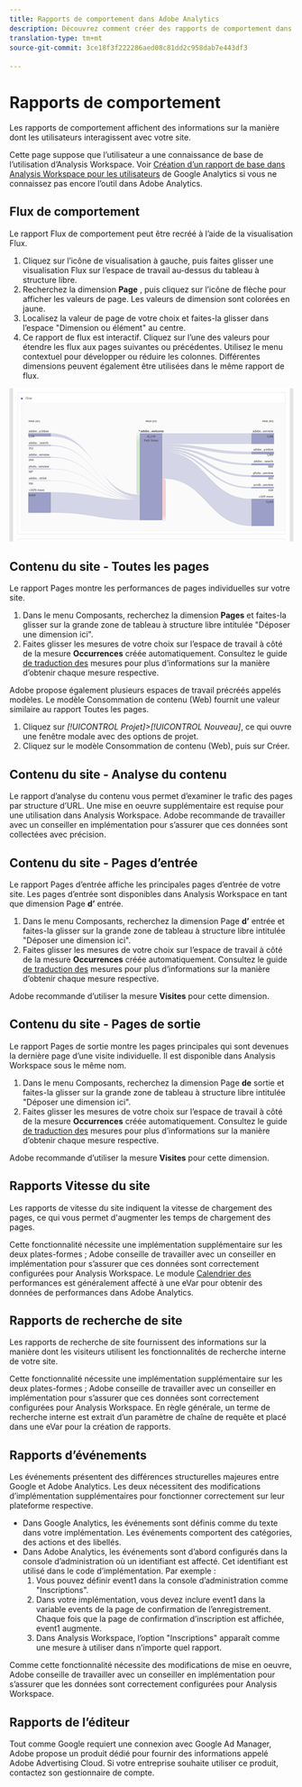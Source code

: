 ```yaml
---
title: Rapports de comportement dans Adobe Analytics
description: Découvrez comment créer des rapports de comportement dans Adobe Analytics
translation-type: tm+mt
source-git-commit: 3ce18f3f222286aed08c81dd2c958dab7e443df3

---
```



# Rapports de comportement

Les rapports de comportement affichent des informations sur la manière dont les utilisateurs interagissent avec votre site.

Cette page suppose que l’utilisateur a une connaissance de base de l’utilisation d’Analysis Workspace. Voir [Création d’un rapport de base dans Analysis Workspace pour les utilisateurs](create-report.md) de Google Analytics si vous ne connaissez pas encore l’outil dans Adobe Analytics.

## Flux de comportement

Le rapport Flux de comportement peut être recréé à l’aide de la visualisation Flux.

1. Cliquez sur l’icône de visualisation à gauche, puis faites glisser une visualisation Flux sur l’espace de travail au-dessus du tableau à structure libre.
2. Recherchez la dimension **Page** , puis cliquez sur l’icône de flèche pour afficher les valeurs de page. Les valeurs de dimension sont colorées en jaune.
3. Localisez la valeur de page de votre choix et faites-la glisser dans l’espace "Dimension ou élément" au centre.
4. Ce rapport de flux est interactif. Cliquez sur l’une des valeurs pour étendre les flux aux pages suivantes ou précédentes. Utilisez le menu contextuel pour développer ou réduire les colonnes. Différentes dimensions peuvent également être utilisées dans le même rapport de flux.

![Rapport Flux](/help/technotes/ga-to-aa/assets/flow.png)

## Contenu du site - Toutes les pages

Le rapport Pages montre les performances de pages individuelles sur votre site.

1. Dans le menu Composants, recherchez la dimension **Pages** et faites-la glisser sur la grande zone de tableau à structure libre intitulée "Déposer une dimension ici".
2. Faites glisser les mesures de votre choix sur l’espace de travail à côté de la mesure **Occurrences** créée automatiquement. Consultez le guide [de traduction des](common-metrics.md) mesures pour plus d’informations sur la manière d’obtenir chaque mesure respective.

Adobe propose également plusieurs espaces de travail précréés appelés modèles. Le modèle Consommation de contenu (Web) fournit une valeur similaire au rapport Toutes les pages.

1. Cliquez sur *[!UICONTROL Projet]&gt;[!UICONTROL Nouveau]*, ce qui ouvre une fenêtre modale avec des options de projet.
2. Cliquez sur le modèle Consommation de contenu (Web), puis sur Créer.

## Contenu du site - Analyse du contenu

Le rapport d’analyse du contenu vous permet d’examiner le trafic des pages par structure d’URL. Une mise en oeuvre supplémentaire est requise pour une utilisation dans Analysis Workspace. Adobe recommande de travailler avec un conseiller en implémentation pour s’assurer que ces données sont collectées avec précision.

## Contenu du site - Pages d’entrée

Le rapport Pages d’entrée affiche les principales pages d’entrée de votre site. Les pages d’entrée sont disponibles dans Analysis Workspace en tant que dimension Page **d’** entrée.

1. Dans le menu Composants, recherchez la dimension Page **d’** entrée et faites-la glisser sur la grande zone de tableau à structure libre intitulée "Déposer une dimension ici".
2. Faites glisser les mesures de votre choix sur l’espace de travail à côté de la mesure **Occurrences** créée automatiquement. Consultez le guide [de traduction des](common-metrics.md) mesures pour plus d’informations sur la manière d’obtenir chaque mesure respective.

Adobe recommande d’utiliser la mesure **Visites** pour cette dimension.

## Contenu du site - Pages de sortie

Le rapport Pages de sortie montre les pages principales qui sont devenues la dernière page d’une visite individuelle. Il est disponible dans Analysis Workspace sous le même nom.

1. Dans le menu Composants, recherchez la dimension Page **de** sortie et faites-la glisser sur la grande zone de tableau à structure libre intitulée "Déposer une dimension ici".
2. Faites glisser les mesures de votre choix sur l’espace de travail à côté de la mesure **Occurrences** créée automatiquement. Consultez le guide [de traduction des](common-metrics.md) mesures pour plus d’informations sur la manière d’obtenir chaque mesure respective.

Adobe recommande d’utiliser la mesure **Visites** pour cette dimension.

## Rapports Vitesse du site

Les rapports de vitesse du site indiquent la vitesse de chargement des pages, ce qui vous permet d'augmenter les temps de chargement des pages.

Cette fonctionnalité nécessite une implémentation supplémentaire sur les deux plates-formes ; Adobe conseille de travailler avec un conseiller en implémentation pour s’assurer que ces données sont correctement configurées pour Analysis Workspace. Le module [Calendrier des](/help/implement/js-implementation/plugins/performancetiming.md) performances est généralement affecté à une eVar pour obtenir des données de performances dans Adobe Analytics.

## Rapports de recherche de site

Les rapports de recherche de site fournissent des informations sur la manière dont les visiteurs utilisent les fonctionnalités de recherche interne de votre site.

Cette fonctionnalité nécessite une implémentation supplémentaire sur les deux plates-formes ; Adobe conseille de travailler avec un conseiller en implémentation pour s’assurer que ces données sont correctement configurées pour Analysis Workspace. En règle générale, un terme de recherche interne est extrait d’un paramètre de chaîne de requête et placé dans une eVar pour la création de rapports.

## Rapports d’événements

Les événements présentent des différences structurelles majeures entre Google et Adobe Analytics. Les deux nécessitent des modifications d’implémentation supplémentaires pour fonctionner correctement sur leur plateforme respective.

* Dans Google Analytics, les événements sont définis comme du texte dans votre implémentation. Les événements comportent des catégories, des actions et des libellés.
* Dans Adobe Analytics, les événements sont d’abord configurés dans la console d’administration où un identifiant est affecté. Cet identifiant est utilisé dans le code d’implémentation. Par exemple :
   1. Vous pouvez définir event1 dans la console d’administration comme "Inscriptions".
   2. Dans votre implémentation, vous devez inclure event1 dans la variable events de la page de confirmation de l’enregistrement. Chaque fois que la page de confirmation d’inscription est affichée, event1 augmente.
   3. Dans Analysis Workspace, l’option "Inscriptions" apparaît comme une mesure à utiliser dans n’importe quel rapport.

Comme cette fonctionnalité nécessite des modifications de mise en oeuvre, Adobe conseille de travailler avec un conseiller en implémentation pour s’assurer que les données sont correctement configurées pour Analysis Workspace.

## Rapports de l’éditeur

Tout comme Google requiert une connexion avec Google Ad Manager, Adobe propose un produit dédié pour fournir des informations appelé Adobe Advertising Cloud. Si votre entreprise souhaite utiliser ce produit, contactez son gestionnaire de compte.
